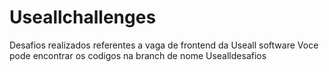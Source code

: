 # Useallchallenges
Desafios realizados referentes a vaga de frontend da Useall software
Voce pode encontrar os codigos na branch de nome Usealldesafios

